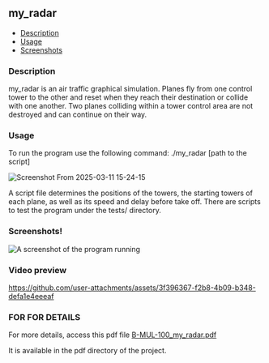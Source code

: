 ## my_radar

- [Description](#description)
- [Usage](#usage)
- [Screenshots](#screenshots)

### Description

my_radar is an air traffic graphical simulation.
Planes fly from one control tower to the other and reset when they reach their
destination or collide with one another.
Two planes colliding within a tower control area are not destroyed and can
continue on their way.

### Usage

To run the program use the following command: ./my_radar [path to the script]

![Screenshot From 2025-03-11 15-24-15](https://github.com/user-attachments/assets/bdcd1235-129e-49a3-a34c-c6c4286c7308)


A script file determines the positions of the towers, the starting towers of
each plane, as well as its speed and delay before take off.
There are scripts to test the program under the tests/ directory.

### Screenshots!
![A screenshot of the program running](https://github.com/user-attachments/assets/bdac4a23-0be5-441c-9abb-e5a9657e1bdb)

### Video preview

https://github.com/user-attachments/assets/3f396367-f2b8-4b09-b348-defa1e4eeeaf

### FOR FOR DETAILS
For more details, access this pdf file [B-MUL-100_my_radar.pdf](https://github.com/user-attachments/files/19187911/B-MUL-100_my_radar.pdf)

It is available in the pdf directory of the project.



